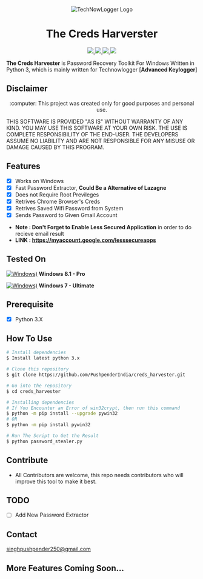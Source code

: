 <p align="center">
  <img src="https://github.com/PushpenderIndia/creds_harvester/blob/master/img/Creds%20Harverter.png" alt="TechNowLogger Logo" />
</p>

<h1 align="center">The Creds Harverster</h1>
<p align="center">
    <a href="https://python.org">
    <img src="https://img.shields.io/badge/Python-3.7-green.svg">
  </a>
  <a href="https://github.com/PushpenderIndia/creds_harvester/blob/master/LICENSE">
    <img src="https://img.shields.io/badge/License-BSD%203-lightgrey.svg">
  </a>
  <a href="https://github.com/PushpenderIndia/creds_harvester/releases">
    <img src="https://img.shields.io/badge/Release-1.0-blue.svg">
  </a>
    <a href="https://github.com/PushpenderIndia/creds_harvester">
    <img src="https://img.shields.io/badge/Open%20Source-%E2%9D%A4-brightgreen.svg">
  </a>
</p>

           
**The Creds Harvester** is Password Recovery Toolkit For Windows Written in Python 3, which is mainly written for Technowlogger [**Advanced Keylogger**] 

## Disclaimer
<p align="center">
  :computer: This project was created only for good purposes and personal use.
</p>

THIS SOFTWARE IS PROVIDED "AS IS" WITHOUT WARRANTY OF ANY KIND. YOU MAY USE THIS SOFTWARE AT YOUR OWN RISK. THE USE IS COMPLETE RESPONSIBILITY OF THE END-USER. THE DEVELOPERS ASSUME NO LIABILITY AND ARE NOT RESPONSIBLE FOR ANY MISUSE OR DAMAGE CAUSED BY THIS PROGRAM.

## Features
- [x] Works on Windows
- [x] Fast Password Extractor, **Could Be a Alternative of Lazagne**
- [x] Does not Require Root Previleges
- [x] Retrives Chrome Browser's Creds
- [x] Retrives Saved Wifi Password from System
- [x] Sends Password to Given Gmail Account 

* **Note : Don't Forget to Enable Less Secured Application** in order to do recieve email result
* **LINK : https://myaccount.google.com/lesssecureapps**


## Tested On
[![Windows)](https://www.google.com/s2/favicons?domain=https://www.microsoft.com/en-in/windows/)](https://www.microsoft.com/en-in/windows/) **Windows 8.1 - Pro**

[![Windows)](https://www.google.com/s2/favicons?domain=https://www.microsoft.com/en-in/windows/)](https://www.microsoft.com/en-in/windows/) **Windows 7 - Ultimate**

## Prerequisite
- [x] Python 3.X

## How To Use 
```bash
# Install dependencies 
$ Install latest python 3.x

# Clone this repository
$ git clone https://github.com/PushpenderIndia/creds_harvester.git

# Go into the repository
$ cd creds_harvester

# Installing dependencies
# If You Encounter an Error of win32crypt, then run this command 
$ python -m pip install --upgrade pywin32  
# OR
$ python -m pip install pywin32  

# Run The Script to Get the Result
$ python password_stealer.py
```


## Contribute

* All Contributors are welcome, this repo needs contributors who will improve this tool to make it best.

## TODO

- [ ] Add New Password Extractor


## Contact

singhpushpender250@gmail.com 

## More Features Coming Soon...
